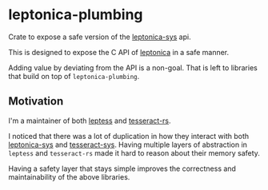 # leptonica-plumbing

Crate to expose a safe version of the
[leptonica-sys](https://crates.io/crates/leptonica-sys) api.

This is designed to expose the C API of [leptonica](http://www.leptonica.org/)
in a safe manner.

Adding value by deviating from the API is a non-goal. That is left to libraries
that build on top of `leptonica-plumbing`.

## Motivation

I'm a maintainer of both [leptess](https://crates.io/crates/leptess) and
[tesseract-rs](https://crates.io/crates/tesseract).

I noticed that there was a lot of duplication in how they interact with both
[leptonica-sys](https://crates.io/crates/leptonica-sys) and
[tesseract-sys](https://crates.io/crates/tesseract-sys). Having multiple layers
of abstraction in `leptess` and `tesseract-rs` made it hard to reason about
their memory safety.

Having a safety layer that stays simple improves the correctness and
maintainability of the above libraries.
